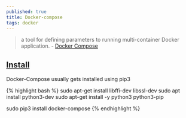 ```yaml
---
published: true
title: Docker-compose
tags: docker
---
```

> a tool for defining parameters to running multi-container Docker application. - [Docker Compose](https://docs.docker.com/compose/)

## [Install](https://dev.to/elalemanyo/how-to-install-docker-and-docker-compose-on-raspberry-pi-1mo)
Docker-Compose usually gets installed using pip3

{% highlight bash %}
sudo apt-get install libffi-dev libssl-dev
sudo apt install python3-dev
sudo apt-get install -y python3 python3-pip

sudo pip3 install docker-compose
{% endhighlight %}